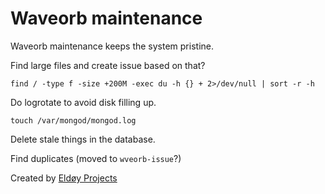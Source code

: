 # Waveorb maintenance

Waveorb maintenance keeps the system pristine.

Find large files and create issue based on that?

`find / -type f -size +200M -exec du -h {} + 2>/dev/null | sort -r -h`

Do logrotate to avoid disk filling up.

`touch /var/mongod/mongod.log`

Delete stale things in the database.

Find duplicates (moved to `wveorb-issue`?)

Created by [Eldøy Projects](https://eldoy.com)
